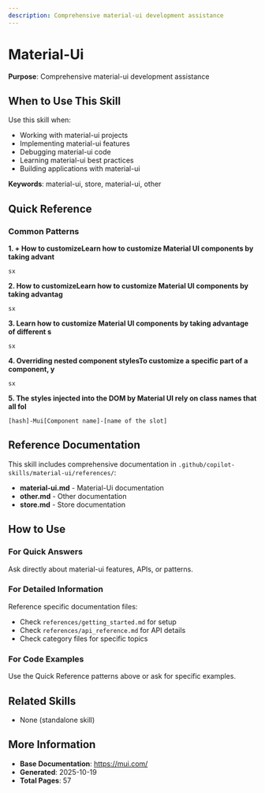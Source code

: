 ```yaml
---
description: Comprehensive material-ui development assistance
---
```


# Material-Ui

**Purpose**: Comprehensive material-ui development assistance

## When to Use This Skill

Use this skill when:
- Working with material-ui projects
- Implementing material-ui features
- Debugging material-ui code
- Learning material-ui best practices
- Building applications with material-ui

**Keywords**: material-ui, store, material-ui, other

## Quick Reference

### Common Patterns

**1. + How to customizeLearn how to customize Material UI components by taking advant**

```
sx
```

**2. How to customizeLearn how to customize Material UI components by taking advantag**

```
sx
```

**3. Learn how to customize Material UI components by taking advantage of different s**

```
sx
```

**4. Overriding nested component stylesTo customize a specific part of a component, y**

```
sx
```

**5. The styles injected into the DOM by Material UI rely on class names that all fol**

```
[hash]-Mui[Component name]-[name of the slot]
```

## Reference Documentation

This skill includes comprehensive documentation in `.github/copilot-skills/material-ui/references/`:

- **material-ui.md** - Material-Ui documentation
- **other.md** - Other documentation
- **store.md** - Store documentation

## How to Use

### For Quick Answers
Ask directly about material-ui features, APIs, or patterns.

### For Detailed Information
Reference specific documentation files:
- Check `references/getting_started.md` for setup
- Check `references/api_reference.md` for API details
- Check category files for specific topics

### For Code Examples
Use the Quick Reference patterns above or ask for specific examples.

## Related Skills

- None (standalone skill)

## More Information

- **Base Documentation**: https://mui.com/
- **Generated**: 2025-10-19
- **Total Pages**: 57

